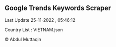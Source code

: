 

## Google Trends Keywords Scraper 
 
Last Update 25-11-2022 , 05:46:12

Country List :
VIETNAM.json



© Abdul Muttaqin 
